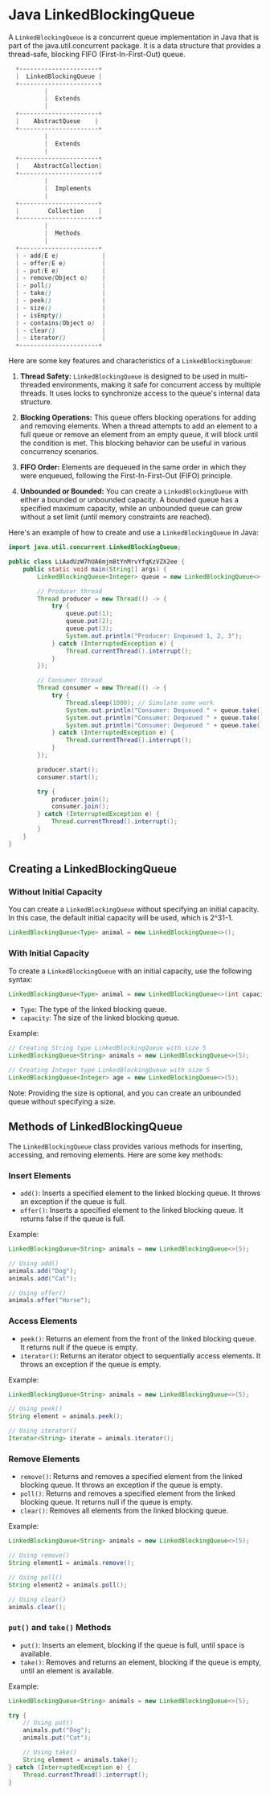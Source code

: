 # Java LinkedBlockingQueue

A `LinkedBlockingQueue` is a concurrent queue implementation in Java that is part of the java.util.concurrent package. It is a data structure that provides a thread-safe, blocking FIFO (First-In-First-Out) queue.

```scss
  +----------------------+
  |  LinkedBlockingQueue |
  +----------------------+
          |
          |  Extends
          |
  +----------------------+
  |    AbstractQueue    |
  +----------------------+
          |
          |  Extends
          |
  +----------------------+
  |    AbstractCollection|
  +----------------------+
          |
          |  Implements
          |
  +----------------------+
  |        Collection    |
  +----------------------+
          |
          |  Methods
          |
  +----------------------+
  | - add(E e)            |
  | - offer(E e)          |
  | - put(E e)            |
  | - remove(Object o)    |
  | - poll()              |
  | - take()              |
  | - peek()              |
  | - size()              |
  | - isEmpty()           |
  | - contains(Object o)  |
  | - clear()             |
  | - iterator()          |
  +----------------------+


```

Here are some key features and characteristics of a `LinkedBlockingQueue`:

1. **Thread Safety:** `LinkedBlockingQueue` is designed to be used in multi-threaded environments, making it safe for concurrent access by multiple threads. It uses locks to synchronize access to the queue's internal data structure.

2. **Blocking Operations:** This queue offers blocking operations for adding and removing elements. When a thread attempts to add an element to a full queue or remove an element from an empty queue, it will block until the condition is met. This blocking behavior can be useful in various concurrency scenarios.

3. **FIFO Order:** Elements are dequeued in the same order in which they were enqueued, following the First-In-First-Out (FIFO) principle.

4. **Unbounded or Bounded:** You can create a `LinkedBlockingQueue` with either a bounded or unbounded capacity. A bounded queue has a specified maximum capacity, while an unbounded queue can grow without a set limit (until memory constraints are reached).

Here's an example of how to create and use a `LinkedBlockingQueue` in Java:

```java
import java.util.concurrent.LinkedBlockingQueue;

public class LiAadUzW7hUA6mjm8tYnMrvYfqKzVZX2ee {
    public static void main(String[] args) {
        LinkedBlockingQueue<Integer> queue = new LinkedBlockingQueue<>(3); // Create a bounded queue with a capacity of 3

        // Producer thread
        Thread producer = new Thread(() -> {
            try {
                queue.put(1);
                queue.put(2);
                queue.put(3);
                System.out.println("Producer: Enqueued 1, 2, 3");
            } catch (InterruptedException e) {
                Thread.currentThread().interrupt();
            }
        });

        // Consumer thread
        Thread consumer = new Thread(() -> {
            try {
                Thread.sleep(1000); // Simulate some work
                System.out.println("Consumer: Dequeued " + queue.take());
                System.out.println("Consumer: Dequeued " + queue.take());
                System.out.println("Consumer: Dequeued " + queue.take());
            } catch (InterruptedException e) {
                Thread.currentThread().interrupt();
            }
        });

        producer.start();
        consumer.start();

        try {
            producer.join();
            consumer.join();
        } catch (InterruptedException e) {
            Thread.currentThread().interrupt();
        }
    }
}
```

## Creating a LinkedBlockingQueue

### Without Initial Capacity

You can create a `LinkedBlockingQueue` without specifying an initial capacity. In this case, the default initial capacity will be used, which is 2^31-1.

```java
LinkedBlockingQueue<Type> animal = new LinkedBlockingQueue<>();
```

### With Initial Capacity

To create a `LinkedBlockingQueue` with an initial capacity, use the following syntax:

```java
LinkedBlockingQueue<Type> animal = new LinkedBlockingQueue<>(int capacity);
```

- `Type`: The type of the linked blocking queue.
- `capacity`: The size of the linked blocking queue.

Example:

```java
// Creating String type LinkedBlockingQueue with size 5
LinkedBlockingQueue<String> animals = new LinkedBlockingQueue<>(5);

// Creating Integer type LinkedBlockingQueue with size 5
LinkedBlockingQueue<Integer> age = new LinkedBlockingQueue<>(5);
```

Note: Providing the size is optional, and you can create an unbounded queue without specifying a size.

## Methods of LinkedBlockingQueue

The `LinkedBlockingQueue` class provides various methods for inserting, accessing, and removing elements. Here are some key methods:

### Insert Elements

- `add()`: Inserts a specified element to the linked blocking queue. It throws an exception if the queue is full.
- `offer()`: Inserts a specified element to the linked blocking queue. It returns false if the queue is full.

Example:

```java
LinkedBlockingQueue<String> animals = new LinkedBlockingQueue<>(5);

// Using add()
animals.add("Dog");
animals.add("Cat");

// Using offer()
animals.offer("Horse");
```

### Access Elements

- `peek()`: Returns an element from the front of the linked blocking queue. It returns null if the queue is empty.
- `iterator()`: Returns an iterator object to sequentially access elements. It throws an exception if the queue is empty.

Example:

```java
LinkedBlockingQueue<String> animals = new LinkedBlockingQueue<>(5);

// Using peek()
String element = animals.peek();

// Using iterator()
Iterator<String> iterate = animals.iterator();
```

### Remove Elements

- `remove()`: Returns and removes a specified element from the linked blocking queue. It throws an exception if the queue is empty.
- `poll()`: Returns and removes a specified element from the linked blocking queue. It returns null if the queue is empty.
- `clear()`: Removes all elements from the linked blocking queue.

Example:

```java
LinkedBlockingQueue<String> animals = new LinkedBlockingQueue<>(5);

// Using remove()
String element1 = animals.remove();

// Using poll()
String element2 = animals.poll();

// Using clear()
animals.clear();
```

### `put()` and `take()` Methods

- `put()`: Inserts an element, blocking if the queue is full, until space is available.
- `take()`: Removes and returns an element, blocking if the queue is empty, until an element is available.

Example:

```java
LinkedBlockingQueue<String> animals = new LinkedBlockingQueue<>(5);

try {
    // Using put()
    animals.put("Dog");
    animals.put("Cat");

    // Using take()
    String element = animals.take();
} catch (InterruptedException e) {
    Thread.currentThread().interrupt();
}
```


